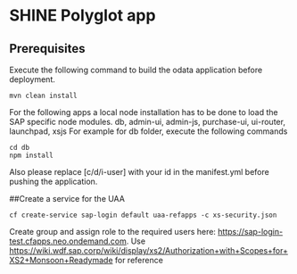 SHINE Polyglot app
================

## Prerequisites
Execute the following command to build the odata application before deployment. 
```
mvn clean install
```

For the following apps a local node installation has to be done to load the SAP specific node modules.
db, admin-ui, admin-js, purchase-ui, ui-router, launchpad, xsjs
For example for db folder, execute the following commands
```
cd db
npm install
```

Also please replace [c/d/i-user] with your id in the manifest.yml before pushing the application.


##Create a service for the UAA

```
cf create-service sap-login default uaa-refapps -c xs-security.json
```
Create group and assign role to the required users here: https://sap-login-test.cfapps.neo.ondemand.com. Use https://wiki.wdf.sap.corp/wiki/display/xs2/Authorization+with+Scopes+for+XS2+Monsoon+Readymade for reference
